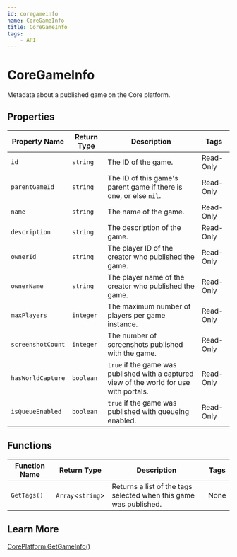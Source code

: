 ```yaml
---
id: coregameinfo
name: CoreGameInfo
title: CoreGameInfo
tags:
    - API
---
```


# CoreGameInfo

Metadata about a published game on the Core platform.

## Properties

| Property Name | Return Type | Description | Tags |
| -------- | ----------- | ----------- | ---- |
| `id` | `string` | The ID of the game. | Read-Only |
| `parentGameId` | `string` | The ID of this game's parent game if there is one, or else `nil`. | Read-Only |
| `name` | `string` | The name of the game. | Read-Only |
| `description` | `string` | The description of the game. | Read-Only |
| `ownerId` | `string` | The player ID of the creator who published the game. | Read-Only |
| `ownerName` | `string` | The player name of the creator who published the game. | Read-Only |
| `maxPlayers` | `integer` | The maximum number of players per game instance. | Read-Only |
| `screenshotCount` | `integer` | The number of screenshots published with the game. | Read-Only |
| `hasWorldCapture` | `boolean` | `true` if the game was published with a captured view of the world for use with portals. | Read-Only |
| `isQueueEnabled` | `boolean` | `true` if the game was published with queueing enabled. | Read-Only |

## Functions

| Function Name | Return Type | Description | Tags |
| -------- | ----------- | ----------- | ---- |
| `GetTags()` | `Array`<`string`> | Returns a list of the tags selected when this game was published. | None |

## Learn More

[CorePlatform.GetGameInfo()](coreplatform.md)

